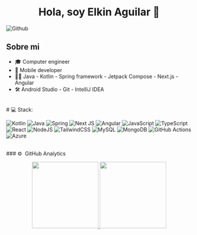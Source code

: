 <div align="center">
<h1 align="center">Hola, soy <strong>Elkin Aguilar</strong> 👋</h1>
</div>

![Github](https://github.com/aguilarelkin/aguilarelkin/assets/46634666/c7b3ea96-70ca-4b8b-ba2f-8d153b2ade6f)

## Sobre mi

- 🎓 Computer engineer
- 📲 Mobile developer
- 👩‍💻 Java - Kotlin - Spring framework - Jetpack Compose - Next.js - Angular
- 🛠️ Android Studio - Git - IntelliJ IDEA
  
<br>
# 💻 Stack:

![Kotlin](https://img.shields.io/badge/kotlin-%237F52FF.svg?style=for-the-badge&logo=kotlin&logoColor=white)
![Java](https://img.shields.io/badge/java-%23ED8B00.svg?style=for-the-badge&logo=openjdk&logoColor=white)
![Spring](https://img.shields.io/badge/spring-%236DB33F.svg?style=for-the-badge&logo=spring&logoColor=white)
![Next JS](https://img.shields.io/badge/Next-black?style=for-the-badge&logo=next.js&logoColor=white)
![Angular](https://img.shields.io/badge/angular-%23DD0031.svg?style=for-the-badge&logo=angular&logoColor=white)
![JavaScript](https://img.shields.io/badge/javascript-%23323330.svg?style=for-the-badge&logo=javascript&logoColor=%23F7DF1E)
![TypeScript](https://img.shields.io/badge/typescript-%23007ACC.svg?style=for-the-badge&logo=typescript&logoColor=white)
![React](https://img.shields.io/badge/react-%2320232a.svg?style=for-the-badge&logo=react&logoColor=%2361DAFB)
![NodeJS](https://img.shields.io/badge/node.js-6DA55F?style=for-the-badge&logo=node.js&logoColor=white)
![TailwindCSS](https://img.shields.io/badge/tailwindcss-%2338B2AC.svg?style=for-the-badge&logo=tailwind-css&logoColor=white)
![MySQL](https://img.shields.io/badge/mysql-%2300f.svg?style=for-the-badge&logo=mysql&logoColor=white)
![MongoDB](https://img.shields.io/badge/MongoDB-%234ea94b.svg?style=for-the-badge&logo=mongodb&logoColor=white)
![GitHub Actions](https://img.shields.io/badge/github%20actions-%232671E5.svg?style=for-the-badge&logo=githubactions&logoColor=white)
![Azure](https://img.shields.io/badge/azure-%230072C6.svg?style=for-the-badge&logo=microsoftazure&logoColor=white)

<br>
### ⚙️ &nbsp;GitHub Analytics

<p align="center">
<a href="https://github.com/aguilarelkin">
  <img height="180em" src="https://github-readme-stats-eight-theta.vercel.app/api?username=aguilarelkin&show_icons=true&theme=algolia&include_all_commits=true&count_private=true"/>
  <img height="180em" src="https://github-readme-stats-eight-theta.vercel.app/api/top-langs/?username=aguilarelkin&layout=compact&langs_count=8&theme=algolia"/>
</a>
</p>
